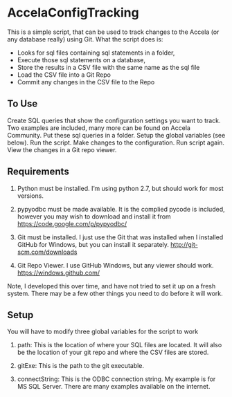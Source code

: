 AccelaConfigTracking
====================

This is a simple script, that can be used to track changes to the Accela (or any database really) using Git.  What the script does is:
* Looks for sql files containing sql statements in a folder, 
* Execute those sql statements on a database, 
* Store the results in a CSV file with the same name as the sql file
* Load the CSV file into a Git Repo
* Commit any changes in the CSV file to the Repo

To Use
-------

Create SQL queries that show the configuration settings you want to track.  Two examples are included, many more can be found on Accela Community. Put these sql queries in a folder.  Setup the global variables (see below). Run the script. Make changes to the configuration. Run script again. View the changes in a Git repo viewer.

Requirements
-------------------

1) Python must be installed.  I’m using python 2.7, but should work for most versions.

2) pypyodbc must be made available.  It is the complied pycode is included, however you may wish to download and install it from https://code.google.com/p/pypyodbc/

3) Git must be installed.  I just use the Git that was installed when I installed GitHub for Windows, but you can install it separately.  http://git-scm.com/downloads

4) Git Repo Viewer.  I use GitHub Windows, but any viewer should work.  https://windows.github.com/

Note, I developed this over time, and have not tried to set it up on a fresh system.  There may be a few other things you need to do before it will work.  

Setup
-----

You will have to modify three global variables for the script to work

1)	path:    This is the location of where your SQL files are located.  It will also be the location of your git repo and where the CSV files are stored.

2)	gitExe:  This is the path to the git executable.  

3)	connectString:  This is the ODBC connection string.  My example is for MS SQL Server.  There are many examples available on the internet.
